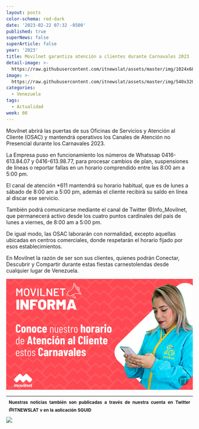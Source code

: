 ```yaml
---
layout: posts
color-schema: red-dark
date: '2023-02-22 07:32 -0500'
published: true
superNews: false
superArticle: false
year: '2023'
title: Movilnet garantiza atención a clientes durante Carnavales 2023
detail-image: >-
  https://raw.githubusercontent.com/itnewslat/assets/master/img/1024x680/movilnet-carnavales-g.jpg
image: >-
  https://raw.githubusercontent.com/itnewslat/assets/master/img/540x320/movilnet-carnavales-p.jpg
categories:
  - Venezuela
tags:
  - Actualidad
week: 08
---
```

Movilnet abrirá las puertas de sus Oficinas de Servicios y Atención al Cliente (OSAC)  y mantendrá operativos los Canales de Atención no Presencial durante los Carnavales 2023.

La Empresa puso en funcionamiento los números de Whatssap 0416-613.84.07 y 0416-613.98.77, para procesar cambios de plan, suspensiones de líneas o reportar fallas en un horario comprendido entre las 8:00 am a 5:00 pm.

El canal de atención *611 mantendrá su horario habitual, que es de lunes a sábado de 8:00 am a 5:00 pm, además el cliente recibirá su saldo en línea al discar ese servicio.

También podrá comunicarse mediante el canal de Twitter @Info_Movilnet, que permanecerá activo desde los cuatro puntos cardinales del país de lunes a viernes, de 8:00 am a 5:00 pm.

De igual modo, las OSAC laborarán con normalidad, excepto aquellas ubicadas en centros comerciales, donde respetarán el horario fijado por esos establecimientos.

En Movilnet la razón de ser son sus clientes, quienes podrán Conectar, Descubrir y Compartir durante estas fiestas carnestolendas desde cualquier lugar de Venezuela.

![](https://raw.githubusercontent.com/itnewslat/assets/master/img/540x320/movilnet-carnavales-p.jpg)

<table style="height: 42px;" width="569">
<tbody>
<tr>
<td style="text-align: justify;"><sub><strong>Nuestras noticias también son publicadas a través de nuestra cuenta en Twitter <a href="https://twitter.com/itnewslat?lang=es">@ITNEWSLAT</a> y en la aplicación <a href="https://squidapp.co/en/">SQUID</a></strong></sub></td>
</tr>
</tbody>
</table>

<img src="https://tracker.metricool.com/c3po.jpg?hash=56f88a41e39ab42c063cc51676587a04"/>